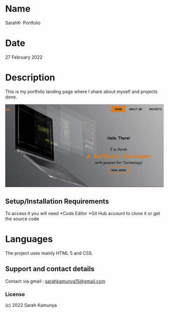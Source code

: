 # Name
SarahK- Portfolio
# Date
 27 February 2022

# Description
This is my portfolio landing page where I share about myself and projects done. 

![landing page](https://github.com/SarahKamunya/SarahK-Portfolio/blob/master/image/landing.png)

 ## Setup/Installation Requirements
 To access it you will need
*Code Editor
*Git Hub account to clone it or get the source code
# Languages 

The project uses mainly HTML 5 and CSS.
## Support and contact details
Contact via gmail : sarahkamunya15@gmail.com
### License

 (c) 2022 Sarah Kamunya
